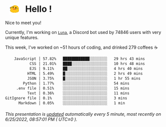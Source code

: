 <h1>   <img src="./spoinky.gif" style="vertical-align:middle;" width="30px">   Hello ! </h1>

Nice to meet you!

Currently, I'm working on <a href='https://github.com/Asgarrrr/Luna'>`Luna`</a>, a Discord bot used by 74846 users with very unique features.

This week, I've worked on ~51 hours of coding, and drinked 279 coffees ☕

```
    JavaScript │ 57.82%   ████████████░░░░░░░░   29 hrs 43 mins
           CSS │ 21.01%   ████░░░░░░░░░░░░░░░░   10 hrs 48 mins
           EJS │ 9.11%    ██░░░░░░░░░░░░░░░░░░   4 hrs 40 mins
          HTML │ 5.49%    █░░░░░░░░░░░░░░░░░░░   2 hrs 49 mins
          JSON │ 3.75%    █░░░░░░░░░░░░░░░░░░░   1 hr 55 mins
        Python │ 1.77%    ░░░░░░░░░░░░░░░░░░░░   54 mins
     .env file │ 0.51%    ░░░░░░░░░░░░░░░░░░░░   15 mins
          Text │ 0.36%    ░░░░░░░░░░░░░░░░░░░░   11 mins
GitIgnore file │ 0.1%     ░░░░░░░░░░░░░░░░░░░░   3 mins
      Markdown │ 0.05%    ░░░░░░░░░░░░░░░░░░░░   1 min
```

###### This presentation is [updated](https://github.com/Asgarrrr) automatically every 5 minute, most recently on 6/25/2022, 08:57:01 PM ( UTC±0 ).